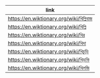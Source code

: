 |link|
|----|
|https://en.wiktionary.org/wiki/খিল্লিবাজ|
|https://en.wiktionary.org/wiki/খিল্লি|
|https://en.wiktionary.org/wiki/খির|
|https://en.wiktionary.org/wiki/খিদা|
|https://en.wiktionary.org/wiki/খিচুড়ি|
|https://en.wiktionary.org/wiki/খিড়কি|
|https://en.wiktionary.org/wiki/খিলজি|
